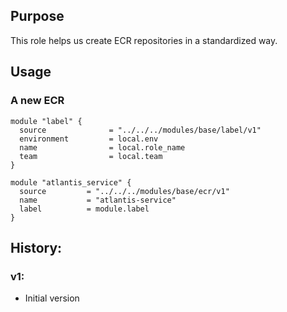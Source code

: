 ## Purpose

This role helps us create ECR repositories in a standardized way.

## Usage

### A new ECR
```hcl
module "label" {
  source              = "../../../modules/base/label/v1"
  environment         = local.env
  name                = local.role_name
  team                = local.team
}

module "atlantis_service" {
  source         = "../../../modules/base/ecr/v1"
  name           = "atlantis-service"
  label          = module.label
}
```

## History:
### v1:
- Initial version

<!-- BEGINNING OF TERRAFORM-DOCS HOOK -->

<!-- END OF TERRAFORM-DOCS HOOK -->
